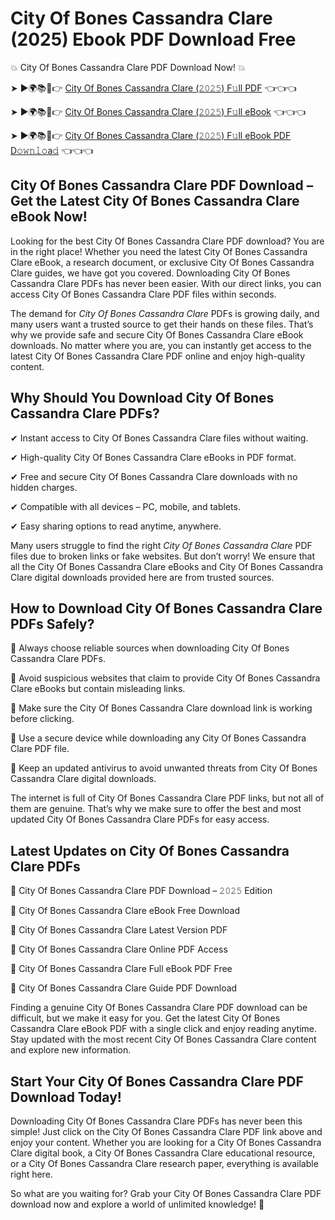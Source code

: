# City Of Bones Cassandra Clare (2025) Ebook PDF Download Free

💥 City Of Bones Cassandra Clare PDF Download Now! 💥

➤ ►🌍📚📱👉 [City Of Bones Cassandra Clare (𝟸𝟶𝟸𝟻) F𝚞ll PDF](https://getpdf.xyz/city-of-bones-cassandra-clare) 👈👈👈


➤ ►🌍📚📱👉 [City Of Bones Cassandra Clare (𝟸𝟶𝟸𝟻) F𝚞ll eBook](https://getpdf.xyz/city-of-bones-cassandra-clare) 👈👈👈


➤ ►🌍📚📱👉 [City Of Bones Cassandra Clare (𝟸𝟶𝟸𝟻) F𝚞ll eBook PDF D𝚘𝚠𝚗𝚕𝚘a𝚍](https://getpdf.xyz/city-of-bones-cassandra-clare) 👈👈👈


## City Of Bones Cassandra Clare PDF Download – Get the Latest City Of Bones Cassandra Clare eBook Now!

Looking for the best City Of Bones Cassandra Clare PDF download? You are in the right place! Whether you need the latest City Of Bones Cassandra Clare eBook, a research document, or exclusive City Of Bones Cassandra Clare guides, we have got you covered. Downloading City Of Bones Cassandra Clare PDFs has never been easier. With our direct links, you can access City Of Bones Cassandra Clare PDF files within seconds.

The demand for *City Of Bones Cassandra Clare* PDFs is growing daily, and many users want a trusted source to get their hands on these files. That’s why we provide safe and secure City Of Bones Cassandra Clare eBook downloads. No matter where you are, you can instantly get access to the latest City Of Bones Cassandra Clare PDF online and enjoy high-quality content.

## Why Should You Download City Of Bones Cassandra Clare PDFs?

✔ Instant access to City Of Bones Cassandra Clare files without waiting.

✔ High-quality City Of Bones Cassandra Clare eBooks in PDF format.

✔ Free and secure City Of Bones Cassandra Clare downloads with no hidden charges.

✔ Compatible with all devices – PC, mobile, and tablets.

✔ Easy sharing options to read anytime, anywhere.

Many users struggle to find the right *City Of Bones Cassandra Clare* PDF files due to broken links or fake websites. But don’t worry! We ensure that all the City Of Bones Cassandra Clare eBooks and City Of Bones Cassandra Clare digital downloads provided here are from trusted sources.

## How to Download City Of Bones Cassandra Clare PDFs Safely?

📌 Always choose reliable sources when downloading City Of Bones Cassandra Clare PDFs.

📌 Avoid suspicious websites that claim to provide City Of Bones Cassandra Clare eBooks but contain misleading links.

📌 Make sure the City Of Bones Cassandra Clare download link is working before clicking.

📌 Use a secure device while downloading any City Of Bones Cassandra Clare PDF file.

📌 Keep an updated antivirus to avoid unwanted threats from City Of Bones Cassandra Clare digital downloads.

The internet is full of City Of Bones Cassandra Clare PDF links, but not all of them are genuine. That’s why we make sure to offer the best and most updated City Of Bones Cassandra Clare PDFs for easy access.

## Latest Updates on City Of Bones Cassandra Clare PDFs

🔹 City Of Bones Cassandra Clare PDF Download – 𝟸𝟶𝟸𝟻 Edition

🔹 City Of Bones Cassandra Clare eBook Free Download

🔹 City Of Bones Cassandra Clare Latest Version PDF

🔹 City Of Bones Cassandra Clare Online PDF Access

🔹 City Of Bones Cassandra Clare Full eBook PDF Free

🔹 City Of Bones Cassandra Clare Guide PDF Download

Finding a genuine City Of Bones Cassandra Clare PDF download can be difficult, but we make it easy for you. Get the latest City Of Bones Cassandra Clare eBook PDF with a single click and enjoy reading anytime. Stay updated with the most recent City Of Bones Cassandra Clare content and explore new information.

## Start Your City Of Bones Cassandra Clare PDF Download Today!

Downloading City Of Bones Cassandra Clare PDFs has never been this simple! Just click on the City Of Bones Cassandra Clare PDF link above and enjoy your content. Whether you are looking for a City Of Bones Cassandra Clare digital book, a City Of Bones Cassandra Clare educational resource, or a City Of Bones Cassandra Clare research paper, everything is available right here.

So what are you waiting for? Grab your City Of Bones Cassandra Clare PDF download now and explore a world of unlimited knowledge! 🚀